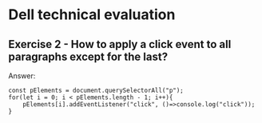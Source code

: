 # Dell technical evaluation

## Exercise 2 - How to apply a click event to all paragraphs except for the last?

Answer:
```
const pElements = document.querySelectorAll("p");
for(let i = 0; i < pElements.length - 1; i++){
    pElements[i].addEventListener("click", ()=>console.log("click"));
}
```